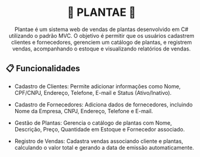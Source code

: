 <h1 align="center">🌱 PLANTAE 🌱</h1>

<p align="center">
  Plantae é um sistema web de vendas de plantas desenvolvido em C# utilizando o padrão MVC. O objetivo é permitir que 
  os usuários cadastrem clientes e fornecedores, gerenciem um catálogo de plantas, e registrem vendas, acompanhando o estoque e visualizando relatórios de vendas.
</p>

## 📋 Funcionalidades

* Cadastro de Clientes: Permite adicionar informações como Nome, CPF/CNPJ, Endereço, Telefone, E-mail e Status (Ativo/Inativo).

* Cadastro de Fornecedores: Adiciona dados de fornecedores, incluindo Nome da Empresa, CNPJ, Endereço, Telefone e E-mail.

* Gestão de Plantas: Gerencia o catálogo de plantas com Nome, Descrição, Preço, Quantidade em Estoque e Fornecedor associado.

* Registro de Vendas: Cadastra vendas associando cliente e plantas, calculando o valor total e gerando a data de emissão automaticamente.
